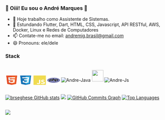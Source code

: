 ### 🦅 Oiii! Eu sou o André Marques 👋

- 🔭 Hoje trabalho como Assistente de Sistemas.
- 🌱 Estundando Flutter, Dart, HTML, CSS, Javascript, API RESTful, AWS, Docker, Linux e Redes de Computadores
- 📫 Contate-me no email: andremig.brasil@gmail.com
- 😄 Pronouns: ele/dele

### Stack
<div style="display: inline_block"><br>
  <img align="center" alt="Andre-HTML" height="30" width="40" src="https://raw.githubusercontent.com/devicons/devicon/master/icons/html5/html5-original.svg">
  <img align="center" alt="Andre-CSS" height="30" width="40" src="https://raw.githubusercontent.com/devicons/devicon/master/icons/css3/css3-original.svg">
  <img align="center" alt="Andre-Js" height="30" width="40" src="https://raw.githubusercontent.com/devicons/devicon/master/icons/javascript/javascript-plain.svg">
  <img align="center" alt="Andre-Python" height="30" width="40" src="https://github.com/devicons/devicon/blob/master/icons/php/php-original.svg">
  <img align="center" alt="Andre-Java" height="30" width="40" src="https://cdn.jsdelivr.net/gh/devicons/devicon/icons/java/java-original.svg">
  <img src="https://cdn.jsdelivr.net/gh/devicons/devicon/icons/git/git-original.svg" height="36" width="36"/>
  <img align="center" alt="Andre-Js" height="30" width="40" src="https://github.com/Andre-Marques-Dev/devicon/blob/master/icons/vuejs/vuejs-original-wordmark.svg">
</div>

##

<div align="left">
  <a href="https://github.com/Andre-Marques-Dev">
  <img src="https://github-readme-stats.vercel.app/api?username=Andre-Marques-Dev&show_icons=true&hide=&count_private=true&title_color=3382ed&text_color=ffffff&icon_color=3382ed&bg_color=171717&hide_border=true&show_icons=true" alt="brseghese GitHub stats"/></a>
  <a href="http://www.github.com/Andre-Marques-Dev"><img src="https://github-readme-streak-stats.herokuapp.com/?user=Andre-Marques-Dev&stroke=ffffff&background=171717&ring=3382ed&fire=3382ed&currStreakNum=ffffff&currStreakLabel=3382ed&sideNums=ffffff&sideLabels=ffffff&dates=ffffff&hide_border=true" /></a>
    <a href="http://www.github.com/Andre-Marques-Dev"><img src="https://activity-graph.herokuapp.com/graph?username=Andre-Marques-Dev&bg_color=171717&color=ffffff&line=3382ed&point=ffffff&area_color=171717&area=true&hide_border=true&custom_title=GitHub%20Commits%20Graph" alt="GitHub Commits Graph" /></a>
    <a href="https://github.com/Andre-Marques-Dev" align="left"><img src="https://github-readme-stats.vercel.app/api/top-langs/?username=Andre-Marques-Dev&layout=compact&title_color=3382ed&text_color=ffffff&icon_color=3382ed&bg_color=171717&hide_border=true&locale=en&custom_title=Top%20%Languages" alt="Top Languages" /></a>
</div>
  
  
  
  ##
  
  <div>
  <a href="https://www.linkedin.com/in/andr%C3%A9-marques-65aa1a108/" target="_blank"><img src="https://img.shields.io/badge/-LinkedIn-%230077B5?style=for-the-badge&logo=linkedin&logoColor=white" target="_blank"></a> 
  </div>
  
